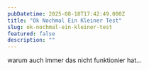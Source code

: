 ```yaml
---
pubDatetime: 2025-08-18T17:42:49.000Z
title: "Ok Nochmal Ein Kleiner Test"
slug: ok-nochmal-ein-kleiner-test
featured: false
description: ""
---
```


warum auch immer das nicht funktionier hat...